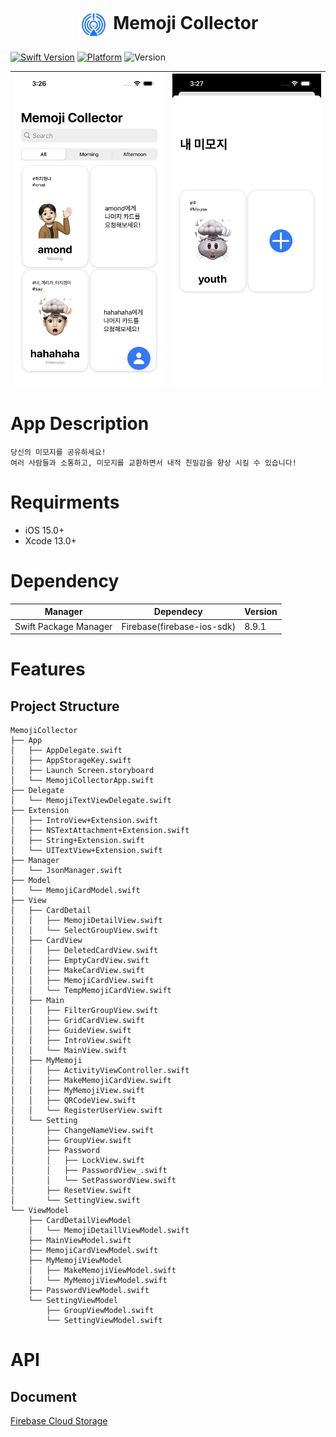 <h1 align="center">
    <img style="height:50px; vertical-align:middle; border-radius:10px;" src="readmeSource/AppIcon.png"/> Memoji Collector
</h1>

[![Swift Version][swift-image]](https://swift.org/)
[![Platform][Platform-image]](https://developer.apple.com/kr/ios/)
![Version][Version-image]

[swift-image]:https://img.shields.io/badge/swift-5.6-orange.svg?style=flat
[Platform-image]: https://img.shields.io/badge/Platform-ios-lightgray.svg?style=flat
[Version-image]: https://img.shields.io/badge/Version-1.0-blue.svg?style=flat


<center>

| <div style="height:500px"> ![AppStoreImage](readmeSource/AppImage_0.PNG)</div> | <div style="height:500px"> ![AppStoreImage](readmeSource/AppImage_1.PNG) </div> | 
| - | - |   

</center>

# App Description
```
당신의 미모지를 공유하세요!
여러 사람들과 소통하고, 미모지를 교환하면서 내적 친밀감을 향상 시킬 수 있습니다!
```

# Requirments
- iOS 15.0+
- Xcode 13.0+

# Dependency
<table width=100%>
    <thead>
        <tr>
            <th><strong>Manager</strong></th>
            <th><strong>Dependecy</strong></th>
            <th><strong>Version</strong></th>
        </tr>
    </thead>
    <tbody>
        <tr>
            <td rowspan="5">Swift Package Manager</td>
            <td>Firebase(firebase-ios-sdk)</td>
            <td>8.9.1</td>
        </tr>
    </tbody>
</table>

# Features
## Project Structure
```
MemojiCollector
├── App
│   ├── AppDelegate.swift
│   ├── AppStorageKey.swift
│   ├── Launch Screen.storyboard
│   └── MemojiCollectorApp.swift
├── Delegate
│   └── MemojiTextViewDelegate.swift
├── Extension
│   ├── IntroView+Extension.swift
│   ├── NSTextAttachment+Extension.swift
│   ├── String+Extension.swift
│   └── UITextView+Extension.swift
├── Manager
│   └── JsonManager.swift
├── Model
│   └── MemojiCardModel.swift
├── View
│   ├── CardDetail
│   │   ├── MemojiDetailView.swift
│   │   └── SelectGroupView.swift
│   ├── CardView
│   │   ├── DeletedCardView.swift
│   │   ├── EmptyCardView.swift
│   │   ├── MakeCardView.swift
│   │   ├── MemojiCardView.swift
│   │   └── TempMemojiCardView.swift
│   ├── Main
│   │   ├── FilterGroupView.swift
│   │   ├── GridCardView.swift
│   │   ├── GuideView.swift
│   │   ├── IntroView.swift
│   │   └── MainView.swift
│   ├── MyMemoji
│   │   ├── ActivityViewController.swift
│   │   ├── MakeMemojiCardView.swift
│   │   ├── MyMemojiView.swift
│   │   ├── QRCodeView.swift
│   │   └── RegisterUserView.swift
│   └── Setting
│       ├── ChangeNameView.swift
│       ├── GroupView.swift
│       ├── Password
│       │   ├── LockView.swift
│       │   ├── PasswordView_.swift
│       │   └── SetPasswordView.swift
│       ├── ResetView.swift
│       └── SettingView.swift
└── ViewModel
    ├── CardDetailViewModel
    │   └── MemojiDetaillViewModel.swift
    ├── MainViewModel.swift
    ├── MemojiCardViewModel.swift
    ├── MyMemojiViewModel
    │   ├── MakeMemojiViewModel.swift
    │   └── MyMemojiViewModel.swift
    ├── PasswordViewModel.swift
    └── SettingViewModel
        ├── GroupViewModel.swift
        └── SettingViewModel.swift
```

# API
## Document
[Firebase Cloud Storage](https://firebase.google.com/docs/storage/ios/start?hl=ko) 
